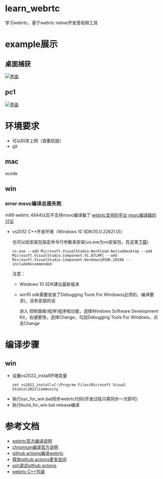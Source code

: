 [DesktopCapturer-image]: https://raw.githubusercontent.com/barry-ran/learn_webrtc/master/examples/DesktopCapturer/screenshot/main.png

[pc1-image]: https://raw.githubusercontent.com/barry-ran/learn_webrtc/master/examples/peerconnection/pc1/screenshot/main.jpg

# learn_webrtc
学习webrtc，基于webrtc native开发音视频工具

# example展示
## 桌面捕获
[![界面][DesktopCapturer-image]](https://github.com/barry-ran/learn_webrtc/tree/master/examples/DesktopCapturer)

## pc1
[![界面][pc1-image]](https://github.com/barry-ran/learn_webrtc/tree/master/examples/peerconnection/pc1)

# 环境要求
- 可以科学上网（首要前提）
- git

## mac
xcode

## win

### error msvc编译总是失败
m99 webrtc 4844以后不支持msvc编译器了
[webrtc支持的平台](https://webrtc.googlesource.com/src/+/4c29ca654b1100906943ea08b996f4265bc50d9a/g3doc/supported-platforms-and-compilers.md)
[msvc编译器的讨论](https://bugs.chromium.org/p/webrtc/issues/detail?id=14009)



- vs2012 C++开发环境（Windows 10 SDK(10.0.22621.0)）

    也可以给安装包指定命令行参数来安装(vs.exe为vs安装包，在这里[下载](https://visualstudio.microsoft.com/zh-hans/downloads/))
    ```
    vs.exe --add Microsoft.VisualStudio.Workload.NativeDesktop --add Microsoft.VisualStudio.Component.VC.ATLMFC --add Microsoft.VisualStudio.Component.Windows10SDK.20348 --includeRecommended

    ```

    注意：
    - Windows 10 SDK建议最新版本
    - win10 sdk需要安装了Debugging Tools For Windows(必须的，编译要求)，没有安装的话

        进入 控制面板\程序\程序和功能，选择Windows Software Development Kit，右键更改，选择Change，勾选Debugging Tools For Windows，点击Change    

# 编译步骤
## win
- 设置vs2022_install环境变量
    ```
    set vs2022_install=C:\Program Files\Microsoft Visual Studio\2022\Community
    ```
- 执行syc_for_win.bat同步webrtc代码(开发过程只需同步一次即可)
- 执行build_for_win.bat release编译

# 参考文档
- [webrtc官方编译说明](https://webrtc.github.io/webrtc-org/native-code/development/)
- [chromium编译官方说明](https://chromium.googlesource.com/chromium/src/+/master/docs/windows_build_instructions.md)
- [github actions编译webrtc](https://github.com/godotengine/webrtc-actions)
- [释放github actions更多空间](https://github.com/easimon/maximize-build-space)
- [ssh调试github actions](https://github.com/marketplace/actions/debugging-with-tmate)
- [webrtc C++包装](https://github.com/webrtc-sdk/libwebrtc)


